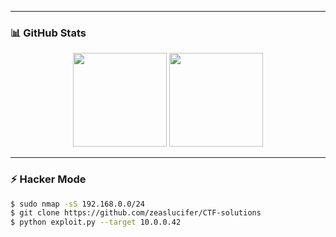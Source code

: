 
---

### 📊 GitHub Stats
<p align="center">
  <img height="150" src="https://github-readme-stats.vercel.app/api?username=zeaslucifer&show_icons=true&theme=dark&hide_border=true"/>
  <img height="150" src="https://github-readme-stats.vercel.app/api/top-langs/?username=zeaslucifer&layout=compact&theme=dark&hide_border=true"/>
</p>

---

### ⚡ Hacker Mode
```bash
$ sudo nmap -sS 192.168.0.0/24
$ git clone https://github.com/zeaslucifer/CTF-solutions
$ python exploit.py --target 10.0.0.42
